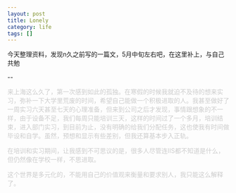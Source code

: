```yaml
--- 
layout: post
title: Lonely
category: life
tags: []
---
```

今天整理资料，发现n久之前写的一篇文，5月中旬左右吧，在这里补上，与自己共勉

--

<p style="color:#cccccc;">来上海这么久了，第一次感到如此的孤独。在寒假的时候我就迫不及待的想来实习，弥补一下大学里荒废的时间，希望自己能做一个积极进取的人。我甚至做好了一周实习六天甚至七天的心理准备，但来到公司之后才发现，事情跟想象的不一样，由于设备不足，我们每周只能培训三天，这样的时间过了一个多月，培训结束，进入部门实习，到目前为止，没有明确的给我们分配任务，这也使我有时间做毕设和自学。虽然，预想和显示有些差别，但我还算基本步入正轨。</p>

<p style="color:#cccccc;">在培训和实习期间，让我感到不可思议的是，很多人尽管连IIS都不知道是什么，但仍然像在学校一样，不思进取。</p>

<p style="color:#cccccc;">这个世界是多元化的，不能用自己的价值观来衡量和要求别人，我只能这么解释了。</p>
